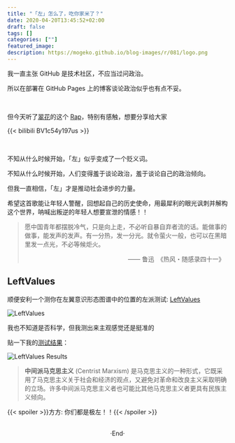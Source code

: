 ```yaml
---
title: "「左」怎么了，吃你家米了？"
date: 2020-04-20T13:45:52+02:00
draft: false
tags: []
categories: [""]
featured_image: 
description: https://mogeko.github.io/blog-images/r/081/logo.png
---
```

<!-- 
![](https://mogeko.github.io/blog-images/r/081/)
{{< spoiler >}}{{< /spoiler >}}
&emsp;&emsp;
plaintext
 -->

我一直主张 GitHub 是技术社区，不应当过问政治。

所以在部署在 GitHub Pages 上的博客谈论政治似乎也有点不妥。

<br>

但今天听了[翠花](https://space.bilibili.com/337312411)的这个 [Rap](https://www.bilibili.com/video/av840201597?p=1&t=0)，特别有感触，想要分享给大家

{{< bilibili BV1c54y197us >}}

<br>

不知从什么时候开始，「左」似乎变成了一个贬义词。

不知从什么时候开始，人们变得羞于谈论政治，羞于谈论自己的政治倾向。

但我一直相信，「左」才是推动社会进步的力量。

希望这首歌能让年轻人警醒，回想起自己的历史使命，用最犀利的眼光讽刺并解构这个世界，呐喊出叛逆的年轻人想要宣泄的情感！！

<blockquote>
<p>愿中国青年都摆脱冷气，只是向上走，不必听自暴自弃者流的话。能做事的做事，能发声的发声。有一分热，发一分光。就令萤火一般，也可以在黑暗里发一点光，不必等候炬火。</p>
<p style="overflow: hidden;"><span style="float: right;"> —— 鲁迅&ensp;《热风・随感录四十一》&ensp;</span></p>
</blockquote>

## LeftValues

顺便安利一个测你在左翼意识形态图谱中的位置的左派测试: [LeftValues](https://leftvalues.github.io/index.html)

![LeftValues](https://mogeko.github.io/blog-images/r/081/LeftValues_logo.png)

我也不知道是否科学，但我测出来主观感觉还是挺准的

贴一下我的[测试结果](https://leftvalues.github.io/results.html?a=39.7&b=64.7&c=56.7&d=50.0&e=56.3&f=54.2&g=37.5)：

![LeftValues Results](https://mogeko.github.io/blog-images/r/081/LeftValues_results.png)

> **中间派马克思主义** (Centrist Marxism) 是马克思主义的一种形式，它既采用了马克思主义关于社会和经济的观点，又避免对革命和改良主义采取明确的立场。许多中间派马克思主义者也可能比其他马克思主义者更具有民族主义倾向。

{{< spoiler >}}方方: 你们都是极左！！{{< /spoiler >}}







<br>

<center>  ·End·  </center>